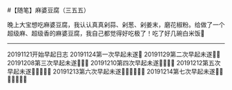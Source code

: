 #【随笔】麻婆豆腐（三五五）

晚上大宝想吃麻婆豆腐，我认认真真剁蒜、剁葱、剁姜末，磨花椒粉。给做了一个超级麻、超级香的麻婆豆腐，我自己都觉得好吃极了！吃了好几碗白米饭🍚

----

20191121开始早起日志
20191124第一次早起未遂💪
20191129第二次早起未遂💪💪
20191208第三次早起未遂💪💪💪
20191210第四次早起未遂💪💪💪💪
20191212第五次早起未遂💪💪💪💪💪
20191213第六次早起未遂💪💪💪💪💪💪
20191214第七次早起未遂💪💪💪💪💪💪💪



